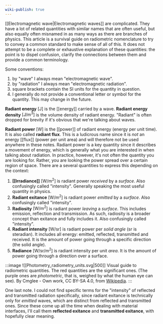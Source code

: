 ```yaml
---
wiki-publish: true
---
```

[[Electromagnetic wave|Electromagnetic waves]] are complicated. They have a lot of related quantities with similar names that are often useful, but also equally often misnamed in as many ways as there are branches of physics. This article is a survival guide on radiometric nomenclature to try to convey a common standard to make sense of all of this. It does not attempt to be a complete or exhaustive explanation of these quantities: the point is to dispel confusion, clarify the connections between them and provide a common terminology.

Some conventions:
1. by "wave" I always mean "electromagnetic wave".
2. by "radiation" I always mean "electromagnetic radiation".
3. square brackets contain the SI units for the quantity in question.
4. I generally do not provide a conventional letter or symbol for the quantity. This may change in the future.

**Radiant energy** $[\text{J}]$ is the [[energy]] carried by a wave. **Radiant energy density** $[\text{J/m}^{3}]$ is the volume density of radiant energy. "Radiant" is often dropped for brevity if it's obvious that we're talking about waves.

**Radiant power** $[\text{W}]$ is the [[power]] of radiant energy (energy per unit time). It is also called **radiant flux**. This is a ludicrous name since it is *not* an energy [[flux]] (power per unit area) and will therefore not be used anywhere in these notes. Radiant power is a key quantity since it describes a movement of energy, which is generally what you are interested in when talking about radiation. In practice, however, it's not often the quantity you are looking for. Rather, you are looking the power spread over a certain region of space. There are a several quantities to express this depending on the context:
1. **[[Irradiance]]** $[\text{W/m}^{2}]$ is radiant power *received* by a *surface*. Also confusingly called "intensity". Generally speaking the most useful quantity in physics.
2. **Radiant exitance** $[\text{W/m}^{2}]$ is radiant power *emitted* by a *surface*. Also confusingly called "intensity".
3. **Radiosity** $[\text{W/m}^{2}]$ is radiant power *leaving* a *surface*. This includes emission, reflection and transmission. As such, radiosity is a broader concept than exitance and fully includes it. Also confusingly called "intensity".
4. **Radiant intensity** $[\text{W/sr}]$ is radiant power per *solid angle* ($\text{sr}$ is steradian). It includes all energy: emitted, reflected, transmitted and received. It is the amount of power going through a specific direction (the solid angle).
5. **Radiance** $[\text{W/sr/m}^{2}]$ is radiant intensity per unit *area*. It is the amount of power going through a direction over a surface.

:::image
![[Photometry_radiometry_units.svg|500]]
Visual guide to radiometric quantities. The red quantities are the significant ones. (The purple ones are *photometric*, that is, weighed by what the human eye can see).
By Cmglee - Own work, CC BY-SA 4.0, from [Wikipedia](https://commons.wikimedia.org/w/index.php?curid=121743159).
:::

One last note. I could not find specific terms for the "intensity" of reflected and transmitted radiation specifically, since radiant exitance is technically only for *emitted* waves, which are distinct from reflected and transmitted ones. Since these come up all the time when dealing with material interfaces, I'll call them **reflected exitance** and **transmitted exitance**, with hopefully clear meaning.